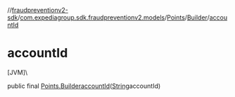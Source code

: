 //[fraudpreventionv2-sdk](../../../../index.md)/[com.expediagroup.sdk.fraudpreventionv2.models](../../index.md)/[Points](../index.md)/[Builder](index.md)/[accountId](account-id.md)

# accountId

[JVM]\

public final [Points.Builder](index.md)[accountId](account-id.md)([String](https://docs.oracle.com/javase/8/docs/api/java/lang/String.html)accountId)
